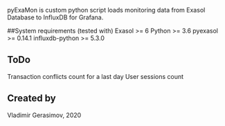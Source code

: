 pyExaMon is custom python script loads monitoring data from Exasol Database to InfluxDB for Grafana.


##System requirements (tested with)
Exasol >= 6
Python >= 3.6
pyexasol >= 0.14.1
influxdb-python >= 5.3.0

## ToDo
Transaction conflicts count for a last day
User sessions count

## Created by
Vladimir Gerasimov, 2020

